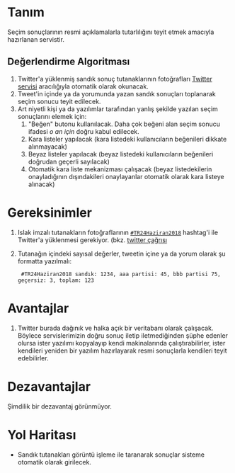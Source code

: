 # Tanım 

Seçim sonuçlarının resmi açıklamalarla tutarlılığını teyit etmek amacıyla hazırlanan servistir. 

## Değerlendirme Algoritması 

1. Twitter'a yüklenmiş sandık sonuç tutanaklarının fotoğrafları [Twitter servisi](./twitter-service) aracılığıyla otomatik olarak okunacak. 
2. Tweet'in içinde ya da yorumunda yazan sandık sonuçları toplanarak seçim sonucu teyit edilecek. 
3. Art niyetli kişi ya da yazılımlar tarafından yanlış şekilde yazılan seçim sonuçlarını elemek için:
    1. "Beğen" butonu kullanılacak. Daha çok beğeni alan seçim sonucu ifadesi _o an için_ doğru kabul edilecek.
    2. Kara listeler yapılacak (kara listedeki kullanıcıların beğenileri dikkate alınmayacak)
    3. Beyaz listeler yapılacak (beyaz listedeki kullanıcıların beğenileri doğrudan geçerli sayılacak)
    4. Otomatik kara liste mekanizması çalışacak (beyaz listedekilerin onayladığının dışındakileri onaylayanlar otomatik olarak kara listeye alınacak)
    
# Gereksinimler 

1. Islak imzalı tutanakların fotoğraflarının [`#TR24Haziran2018`](https://twitter.com/hashtag/TR24Haziran2018?src=hash) hashtag'i ile Twitter'a yüklenmesi gerekiyor. (bkz. [twitter çağrısı](https://twitter.com/ceremcem/status/1010115545465868289)

2. Tutanağın içindeki sayısal değerler, tweetin içine ya da yorum olarak şu formatta yazılmalı: 

        #TR24Haziran2018 sandık: 1234, aaa partisi: 45, bbb partisi 75, geçersiz: 3, toplam: 123
    

    
# Avantajlar

1. Twitter burada dağınık ve halka açık bir veritabanı olarak çalışacak. Böylece servislerimizin doğru sonuç iletip iletmediğinden şüphe edenler olursa ister yazılımı kopyalayıp 
kendi makinalarında çalıştırabilirler, ister kendileri yeniden bir yazılım hazırlayarak resmi sonuçlarla kendileri teyit edebilirler.

# Dezavantajlar

Şimdilik bir dezavantaj görünmüyor. 

# Yol Haritası 

* Sandık tutanakları görüntü işleme ile taranarak sonuçlar sisteme otomatik olarak girilecek. 
